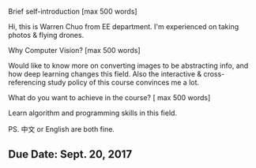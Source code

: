 Brief self-introduction [max 500 words]

Hi, this is Warren Chuo from EE department. I'm experienced on taking photos & flying drones.

Why Computer Vision? [max 500 words]

Would like to know more on converting images to be abstracting info, and how deep learning changes this field. Also the interactive & cross-referencing study policy of this course convinces me a lot.

What do you want to achieve in the course? [ max 500 words]

Learn algorithm and programming skills in this field.

PS. 中文 or English are both fine.

## Due Date: Sept. 20, 2017
